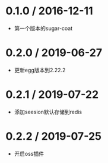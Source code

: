 0.1.0 / 2016-12-11
==================

  * 第一个版本的sugar-coat

0.2.0 / 2019-06-27
==================

  * 更新egg版本到2.22.2

0.2.1 / 2019-07-22
==================

  * 添加seesion默认存储到redis

0.2.2 / 2019-07-25
==================

  * 开启oss插件